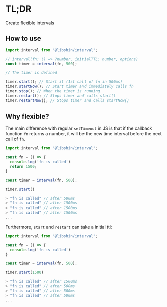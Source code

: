 # TL;DR

Create flexible intervals

## How to use

```js
import interval from "@libshin/interval";

// interval(fn: () => ?number, initialTTL: number, options)
const timer = interval(fn, 500);

// The timer is defined

timer.start(); // Start it (1st call of fn in 500ms)
timer.startNow(); // Start timer and immediately calls fn
timer.stop(); // When the timer is running
timer.restart(); // Stops timer and calls start()
timer.restartNow(); // Stops timer and calls startNow()
```

## Why flexible?

The main difference with regular `setTimeout` in JS is that if the callback function `fn` returns a number, it will be the new time interval before the next call of `fn`.

```js
import interval from "@libshin/interval";

const fn = () => {
  console.log('fn is called')
  return 1500;
}

const timer = interval(fn, 500);

timer.start()

> "fn is called" // after 500ms
> "fn is called" // after 1500ms
> "fn is called" // after 1500ms
> "fn is called" // after 1500ms
...
```

Furthermore, `start` and `restart` can take a initial ttl:

```js
import interval from "@libshin/interval";

const fn = () => {
  console.log('fn is called')
}

const timer = interval(fn, 500);

timer.start(1500)

> "fn is called" // after 1500ms
> "fn is called" // after 500ms
> "fn is called" // after 500ms
> "fn is called" // after 500ms
...
```
